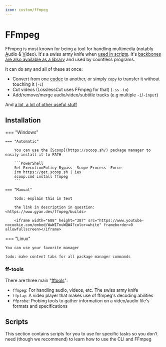 ```yaml
---
icon: custom/ffmpeg
---
```


# <!--:custom-ffmpeg:--> FFmpeg

FFmpeg is most known for being a tool for handling multimedia (notably <u>A</u>udio & <u>V</u>ideo). It's a swiss army knife when [used in scripts](https://github.com/Thqrn/ffmpeg-scripts). It's [backbones are also available as a library](https://github.com/ffmpeg/ffmpeg) and used by countless programs.

It can do any and all of these at once:

* Convert from one [codec](../codecguide.md) to another, or simply `copy` to transfer it without touching it (`-c`)
* Cut videos (LosslessCut uses FFmpeg for that) (`-ss` `-to`)
* Add/remove/merge audio/video/subtitle tracks (e.g multiple `-i`/`-input`)

And [a lot, a lot of other useful stuff](https://ffmpeg.org/ffmpeg-all.html)

## Installation

=== "Windows"

    === "Automatic"

        You can use the [Scoop](https://scoop.sh/) package manager to easily install it to PATH 

        ```PowerShell
        Set-ExecutionPolicy Bypass -Scope Process -Force
        irm https://get.scoop.sh | iex
        scoop.cmd install ffmpeg
        ```

    === "Manual"

        todo: explain this in text

        the link in description in question: <https://www.gyan.dev/ffmpeg/builds>

        <iframe width="688" height="387" src="https://www.youtube-nocookie.com/embed/WwWITnuWQW4?color=white" frameborder=0 allowfullscreen></iframe>

=== "Linux"

    You can use your favorite manager

    todo: make content tabs for all package manager commands


### ff-tools

There are three main "[fftools](https://git.ffmpeg.org/gitweb/ffmpeg.git/tree/HEAD:/fftools)":

* `ffmpeg`: For handling audio, videos, etc. The swiss army knife
* `ffplay`: A video player that makes use of ffmpeg's decoding abilities
* `ffprobe`: Probing tools to gather information on a video/audio file's formats and specifications

## Scripts

This section contains scripts for you to use for specific tasks so you don't need (though we recommend) to learn how to use the CLI and FFmpeg
    